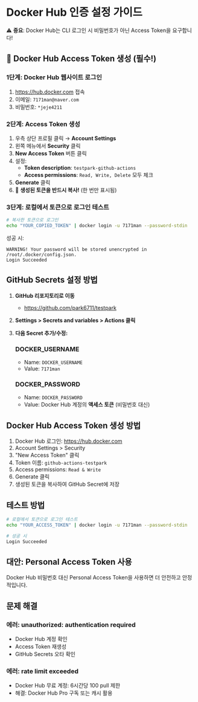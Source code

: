 # Docker Hub 인증 설정 가이드

⚠️ **중요**: Docker Hub는 CLI 로그인 시 비밀번호가 아닌 Access Token을 요구합니다!

## 🔐 Docker Hub Access Token 생성 (필수!)

### 1단계: Docker Hub 웹사이트 로그인
1. https://hub.docker.com 접속
2. 이메일: `7171man@naver.com`
3. 비밀번호: `*jeje4211`

### 2단계: Access Token 생성
1. 우측 상단 프로필 클릭 → **Account Settings**
2. 왼쪽 메뉴에서 **Security** 클릭
3. **New Access Token** 버튼 클릭
4. 설정:
   - **Token description**: `testpark-github-actions`
   - **Access permissions**: `Read, Write, Delete` 모두 체크
5. **Generate** 클릭
6. 🚨 **생성된 토큰을 반드시 복사!** (한 번만 표시됨)

### 3단계: 로컬에서 토큰으로 로그인 테스트
```bash
# 복사한 토큰으로 로그인
echo "YOUR_COPIED_TOKEN" | docker login -u 7171man --password-stdin
```

성공 시:
```
WARNING! Your password will be stored unencrypted in /root/.docker/config.json.
Login Succeeded
```

## GitHub Secrets 설정 방법

1. **GitHub 리포지토리로 이동**
   - https://github.com/park6711/testpark

2. **Settings > Secrets and variables > Actions 클릭**

3. **다음 Secret 추가/수정:**

   ### DOCKER_USERNAME
   - Name: `DOCKER_USERNAME`
   - Value: `7171man`

   ### DOCKER_PASSWORD
   - Name: `DOCKER_PASSWORD`
   - Value: Docker Hub 계정의 **액세스 토큰** (비밀번호 대신)

## Docker Hub Access Token 생성 방법

1. Docker Hub 로그인: https://hub.docker.com
2. Account Settings > Security
3. "New Access Token" 클릭
4. Token 이름: `github-actions-testpark`
5. Access permissions: `Read & Write`
6. Generate 클릭
7. 생성된 토큰을 복사하여 GitHub Secret에 저장

## 테스트 방법

```bash
# 로컬에서 토큰으로 로그인 테스트
echo "YOUR_ACCESS_TOKEN" | docker login -u 7171man --password-stdin

# 성공 시
Login Succeeded
```

## 대안: Personal Access Token 사용

Docker Hub 비밀번호 대신 Personal Access Token을 사용하면 더 안전하고 안정적입니다.

## 문제 해결

### 에러: unauthorized: authentication required
- Docker Hub 계정 확인
- Access Token 재생성
- GitHub Secrets 오타 확인

### 에러: rate limit exceeded
- Docker Hub 무료 계정: 6시간당 100 pull 제한
- 해결: Docker Hub Pro 구독 또는 캐시 활용